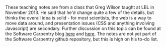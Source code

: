 These teaching notes are from a class that Greg Wilson taught at LBL in November 2013. He said that he'd change quite a few of the details,
but thinks the overall idea is solid - for most scientists, the web is a way to move data around, and presentation issues (CSS and anything
involving Javascript) are secondary. Further discussion on this topic can be found at the Software Carpentry blog
[here](http://software-carpentry.org/blog/2012/04/what-to-teach-researchers-about-the-web.html) and
[here](http://software-carpentry.org/blog/2012/04/straw-man-for-web-programming.html). The notes are not yet part of the Software Carpentry 
github repository, but this is high on his to-do list.
